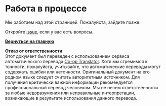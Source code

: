 <!--
CO_OP_TRANSLATOR_METADATA:
{
  "original_hash": "ea9f0804bd62f46d9808e953ec7fc459",
  "translation_date": "2025-08-25T20:58:55+00:00",
  "source_file": "_404.md",
  "language_code": "ru"
}
-->
# Работа в процессе

Мы работаем над этой страницей. Пожалуйста, зайдите позже.

Откройте [issue](https://github.com/microsoft/Web-Dev-For-Beginners/issues/new/choose), если у вас есть вопросы.

**[Вернуться на главную](../../../../../../..)**

**Отказ от ответственности**:  
Этот документ был переведен с использованием сервиса автоматического перевода [Co-op Translator](https://github.com/Azure/co-op-translator). Хотя мы стремимся к точности, пожалуйста, учитывайте, что автоматические переводы могут содержать ошибки или неточности. Оригинальный документ на его родном языке следует считать авторитетным источником. Для получения критически важной информации рекомендуется профессиональный перевод человеком. Мы не несем ответственности за любые недоразумения или неправильные интерпретации, возникающие в результате использования данного перевода.